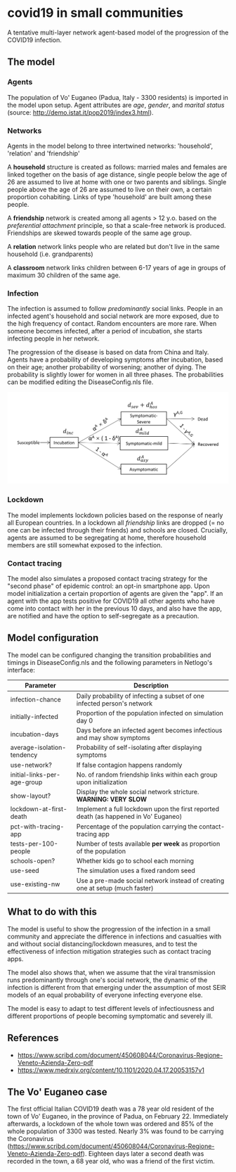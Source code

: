 # covid19 in small communities

A tentative multi-layer network agent-based model of the progression of the COVID19 infection.

## The model

### Agents

The population of Vo' Euganeo (Padua, Italy - 3300 residents) is imported in the model upon setup. Agent attributes are _age_, _gender_, and _marital status_ (source: http://demo.istat.it/pop2019/index3.html). 

### Networks

Agents in the model belong to three intertwined networks: 'household', 'relation' and 'friendship' 

A **household** structure is created as follows: married males and females are linked together on the basis of age distance, single people below the age of 26 are assumed to live at home with one or two parents and siblings. Single people above the age of 26 are assumed to live on their own, a certain proportion cohabiting. Links of type 'household' are built among these people.

A **friendship** network is created among all agents > 12 y.o. based on the *preferential attachment* principle, so that a scale-free network is produced. Friendships are skewed towards people of the same age group.

A **relation** network links people who are related but don't live in the same household (i.e. grandparents)

A **classroom** network links children between 6-17 years of age in groups of maximum 30 children of the same age.

### Infection

The infection is assumed to follow _predominantly_ social links. People in an infected agent's household and social network are more exposed, due to the high frequency of contact. Random encounters are more rare. When someone becomes infected, after a period of incubation, she starts infecting people in her network. 

The progression of the disease is based on data from China and Italy. Agents have a probability of developing symptoms after incubation, based on their age; another probability of worsening; another of dying. The probability is slightly lower for women in all three phases. 
The probabilities can be modified editing the DiseaseConfig.nls file.

![Disease progression](https://raw.githubusercontent.com/harrykipper/covid/master/infection.png)

### Lockdown

The model implements lockdown policies based on the response of nearly all European countries. In a lockdown all _friendship_ links are dropped (= no one can be infected through their friends) and schools are closed. Crucially, agents are assumed to be segregating at home, therefore household members are still somewhat exposed to the infection.

### Contact tracing 

The model also simulates a proposed contact tracing strategy for the "second phase" of epidemic control: an opt-in smartphone app. Upon model initialization a certain proportion of agents are given the "app". If an agent with the app tests positive for COVID19 all other agents who have come into contact with her in the previous 10 days, and also have the app, are notified and have the option to self-segregate as a precaution.

## Model configuration

The model can be configured changing the transition probabilities and timings in DiseaseConfig.nls and the following parameters in Netlogo's interface:

| Parameter 		      | Description
| --------------------------- | ------------------------------------------------------------ |
| infection-chance            | Daily probability of infecting a subset of one infected person's network |
| initially-infected          | Proportion of the population infected on simulation day 0 |
| incubation-days             | Days before an infected agent becomes infectious and may show symptoms |
| average-isolation-tendency  | Probability of self-isolating after displaying symptoms      |
| use-network?                | If false contagion happens randomly                          |
| initial-links-per-age-group | No. of random friendship links within each group upon initialization |
| show-layout?                | Display the whole social network stricture. **WARNING: VERY SLOW** |
| lockdown-at-first-death     | Implement a full lockdown upon the first reported death (as happened in Vo' Euganeo) |
| pct-with-tracing-app	      | Percentage of the population carrying the contact-tracing app |
| tests-per-100-people	      | Number of tests available **per week** as proportion of the population |
| schools-open?               | Whether kids go to school each morning |
| use-seed                    | The simulation uses a fixed random seed |
| use-existing-nw             | Use a pre-made social network instead of creating one at setup (much faster) |

## What to do with this

The model is useful to show the progression of the infection in a small community and appreciate the difference in infections and casualties with and without social distancing/lockdown measures, and to test the effectiveness of infection mitigation strategies such as contact tracing apps.

The model also shows that, when we assume that the viral transmission runs predominantly through one's social network, the dynamic of the infection is different from that emerging under the assumption of most SEIR models of an equal probability of everyone infecting everyone else.

The model is easy to adapt to test different levels of infectiousness and different proportions of people becoming symptomatic and severely ill. 

## References

* https://www.scribd.com/document/450608044/Coronavirus-Regione-Veneto-Azienda-Zero-pdf
* https://www.medrxiv.org/content/10.1101/2020.04.17.20053157v1

## The Vo' Euganeo case

The first official Italian COVID19 death was a 78 year old resident of the town of Vo' Euganeo, in the province of Padua, on February 22. Immediately afterwards, a lockdown of the whole town was ordered and 85% of the whole population of 3300 was tested. Nearly 3% was found to be carrying the Coronavirus (https://www.scribd.com/document/450608044/Coronavirus-Regione-Veneto-Azienda-Zero-pdf). Eighteen days later a second death was recorded in the town, a 68 year old, who was a friend of the first victim.
